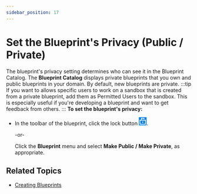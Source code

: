 ```yaml
---
sidebar_position: 17
---
```


# Set the Blueprint's Privacy (Public / Private)

The blueprint's privacy setting determines who can see it in the Blueprint Catalog. The **Blueprint Catalog** displays private blueprints that you own and public blueprints in your domain. By default, new blueprints are private.
:::tip
If you want to allows specific users to work on a sandbox that is created from a private blueprint, add them as Permitted Users to the sandbox. This is especially useful if you're developing a blueprint and want to get feedback from others.
:::
**To set the blueprint's privacy:**

- In the toolbar of the blueprint, click the lock button ![](/Images/CloudShell-Portal/Lab-Management/Environments/Private.png).
    
    -or-
    
    Click the **Blueprint** menu and select **Make Public / Make Private**, as appropriate.
    

## Related Topics

- [Creating Blueprints](./index.md)